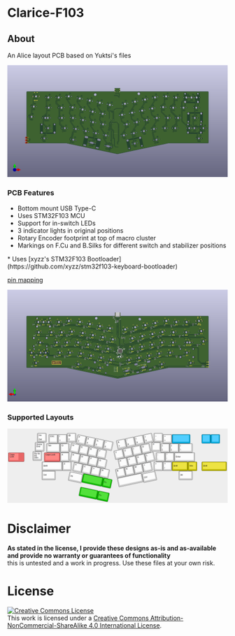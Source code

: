 # Clarice-F103

## About
An Alice layout PCB based on Yuktsi's files

![render img](https://github.com/audrentis/Clarice/blob/main/Doc/Top_View.png)

### PCB Features
* Bottom mount USB Type-C 
* Uses STM32F103 MCU
* Support for in-switch LEDs 
* 3 indicator lights in original positions 
* Rotary Encoder footprint at top of macro cluster
* Markings on F.Cu and B.Silks for different switch and stabilizer positions
<!-->
* Uses [xyzz's STM32F103 Bootloader](https://github.com/xyzz/stm32f103-keyboard-bootloader)
<!-->
[pin mapping](https://github.com/audrentis/Clarice/blob/main/Doc/firmware_spec.txt)

![render img](https://github.com/audrentis/Clarice/blob/main/Doc/Bottom_View.png)

### Supported Layouts
![render img](https://github.com/audrentis/Clarice/blob/main/Doc/layout.png)

# Disclaimer
**As stated in the license, I provide these designs as-is and as-available and provide no warranty or guarantees of functionality**  
this is untested and a work in progress. Use these files at your own risk.

# License 
<a rel="license" href="http://creativecommons.org/licenses/by-nc-sa/4.0/"><img alt="Creative Commons License" style="border-width:0" 
src="https://i.creativecommons.org/l/by-nc-sa/4.0/88x31.png" /></a><br />This work is licensed under a <a rel="license" 
href="http://creativecommons.org/licenses/by-nc-sa/4.0/">Creative Commons Attribution-NonCommercial-ShareAlike 4.0 International License</a>.
